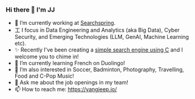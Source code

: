 ### Hi there 👋 I'm JJ
- 🔭 I’m currently working at [Searchspring](https://github.com/searchspring).
- ⼯ I focus in Data Engineering and Analytics (aka Big Data), Cyber Security, and Emerging Technologies (LLM, GenAI, Machine Learning etc).
- ✨ Recently I've been creating a [simple search engine using C](https://github.com/yangjeep/Simple-C-Search-Engine) and I welcome you to chime in!
- 🌱 I’m currently learning French on Duolingo! 
- 👯 I’m also interested in Soccer, Badminton, Photography, Travelling, Food and C-Pop Music!
- 💬 Ask me about the job openings in my team! 
- 📫 How to reach me: https://yangjeep.io/

<!--
**yangjeep/yangjeep** is a ✨ _special_ ✨ repository because its `README.md` (this file) appears on your GitHub profile.

Here are some ideas to get you started:

- 🔭 I’m currently working on ...
- 🌱 I’m currently learning ...
- 👯 I’m looking to collaborate on ...
- 🤔 I’m looking for help with ...
- 💬 Ask me about ...
- 📫 How to reach me: ...
- 😄 Pronouns: ...
- ⚡ Fun fact: ...
-->
